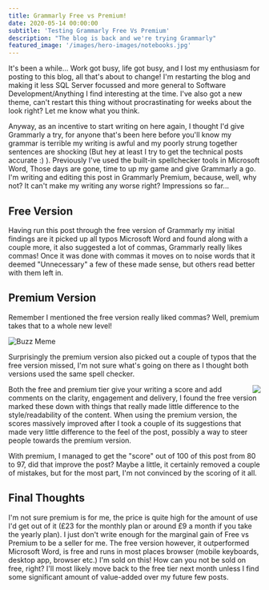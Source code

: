 ```yaml
---
title: Grammarly Free vs Premium!
date: 2020-05-14 00:00:00
subtitle: 'Testing Grammarly Free Vs Premium'
description: "The blog is back and we're trying Grammarly"
featured_image: '/images/hero-images/notebooks.jpg'
---
```

It's been a while... Work got busy, life got busy, and I lost my enthusiasm for posting to this blog, all that's about to change! I'm restarting the blog and making it less SQL Server focussed and more general to Software Development/Anything I find interesting at the time. I've also got a new theme, can't restart this thing without procrastinating for weeks about the look right? Let me know what you think.

Anyway, as an incentive to start writing on here again, I thought I'd give Grammarly a try, for anyone that's been here before you'll know my grammar is terrible my writing is awful and my poorly strung together sentences are shocking (But hey at least I try to get the technical posts accurate :) ). Previously I've used the built-in spellchecker tools in Microsoft Word, Those days are gone, time to up my game and give Grammarly a go. I'm writing and editing this post in Grammarly Premium, because, well, why not? It can't make my writing any worse right? Impressions so far...

## Free Version
Having run this post through the free version of Grammarly my initial findings are it picked up all typos Microsoft Word and found along with a couple more, it also  suggested a lot of commas, Grammarly really likes commas! Once it was done with commas it moves on to noise words that it deemed "Unnecessary" a few of these made sense, but others read better with them left in.

## Premium Version
Remember I mentioned the free version really liked commas? Well, premium takes that to a whole new level!

![Buzz Meme]({{site.url}}//images/posts/grammarly/comma-meme.jpg) 

Surprisingly the premium version also picked out a couple of typos that the free version missed, I'm not sure what's going on there as I thought both versions used the same spell checker. 


<img align="right" src="{{site.url}}//images/posts/grammarly/premium.PNG">

Both the free and premium tier give your writing a score and add comments on the clarity, engagement and delivery, I found the free version marked these down with things that really made little difference to the style/readability of the content. When using the premium version, the scores massively improved after I took a couple of its suggestions that made very little difference to the feel of the post, possibly a way to steer people towards the premium version.

With premium, I managed to get the "score" out of 100  of this post from 80 to 97, did that improve the post? Maybe a little, it certainly removed a couple of mistakes, but for the most part, I'm not convinced by the scoring of it all. 

## Final Thoughts
I'm not sure premium is for me, the price is quite high for the amount of use I'd get out of it (£23 for the monthly plan or around £9 a month if you take the yearly plan). I just don't write enough for the marginal gain of Free vs Premium to be a seller for me. The free version however, it outperformed Microsoft Word, is free and runs in most places browser (mobile keyboards,  desktop app, browser etc.) I'm sold on this! How can you not be sold on free, right? I'll most likely move back to the free tier next month unless I find some significant amount of value-added over my future few posts. 